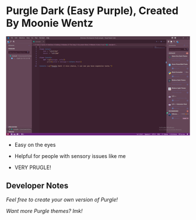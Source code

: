 # Purgle Dark (Easy Purple), Created By Moonie Wentz

![alt text](images/theme_example.png)

* Easy on the eyes
* Helpful for people with sensory issues like me

* VERY PRUGLE!

## Developer Notes

*Feel free to create your own version of Purgle!*

*Want more Purgle themes? lmk!*
